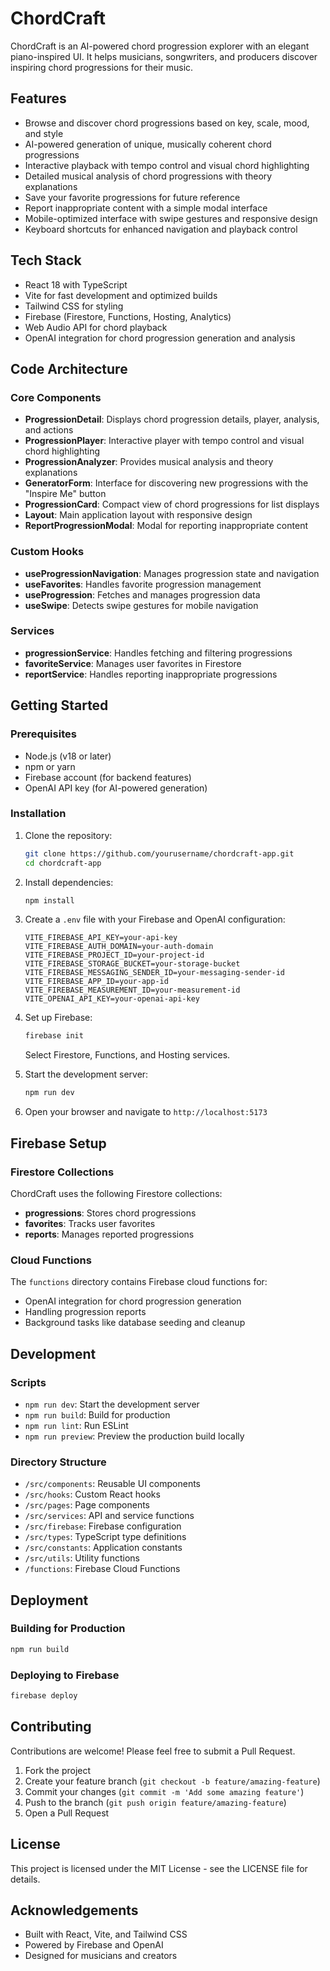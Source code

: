 # ChordCraft

ChordCraft is an AI-powered chord progression explorer with an elegant piano-inspired UI. It helps musicians, songwriters, and producers discover inspiring chord progressions for their music.

## Features

- Browse and discover chord progressions based on key, scale, mood, and style
- AI-powered generation of unique, musically coherent chord progressions
- Interactive playback with tempo control and visual chord highlighting
- Detailed musical analysis of chord progressions with theory explanations
- Save your favorite progressions for future reference
- Report inappropriate content with a simple modal interface
- Mobile-optimized interface with swipe gestures and responsive design
- Keyboard shortcuts for enhanced navigation and playback control

## Tech Stack

- React 18 with TypeScript
- Vite for fast development and optimized builds
- Tailwind CSS for styling
- Firebase (Firestore, Functions, Hosting, Analytics)
- Web Audio API for chord playback
- OpenAI integration for chord progression generation and analysis

## Code Architecture

### Core Components

- **ProgressionDetail**: Displays chord progression details, player, analysis, and actions
- **ProgressionPlayer**: Interactive player with tempo control and visual chord highlighting
- **ProgressionAnalyzer**: Provides musical analysis and theory explanations
- **GeneratorForm**: Interface for discovering new progressions with the "Inspire Me" button
- **ProgressionCard**: Compact view of chord progressions for list displays
- **Layout**: Main application layout with responsive design
- **ReportProgressionModal**: Modal for reporting inappropriate content

### Custom Hooks

- **useProgressionNavigation**: Manages progression state and navigation
- **useFavorites**: Handles favorite progression management
- **useProgression**: Fetches and manages progression data
- **useSwipe**: Detects swipe gestures for mobile navigation

### Services

- **progressionService**: Handles fetching and filtering progressions
- **favoriteService**: Manages user favorites in Firestore
- **reportService**: Handles reporting inappropriate progressions

## Getting Started

### Prerequisites

- Node.js (v18 or later)
- npm or yarn
- Firebase account (for backend features)
- OpenAI API key (for AI-powered generation)

### Installation

1. Clone the repository:

   ```bash
   git clone https://github.com/yourusername/chordcraft-app.git
   cd chordcraft-app
   ```

2. Install dependencies:

   ```bash
   npm install
   ```

3. Create a `.env` file with your Firebase and OpenAI configuration:

   ```env
   VITE_FIREBASE_API_KEY=your-api-key
   VITE_FIREBASE_AUTH_DOMAIN=your-auth-domain
   VITE_FIREBASE_PROJECT_ID=your-project-id
   VITE_FIREBASE_STORAGE_BUCKET=your-storage-bucket
   VITE_FIREBASE_MESSAGING_SENDER_ID=your-messaging-sender-id
   VITE_FIREBASE_APP_ID=your-app-id
   VITE_FIREBASE_MEASUREMENT_ID=your-measurement-id
   VITE_OPENAI_API_KEY=your-openai-api-key
   ```

4. Set up Firebase:
   
   ```bash
   firebase init
   ```
   
   Select Firestore, Functions, and Hosting services.

5. Start the development server:

   ```bash
   npm run dev
   ```

6. Open your browser and navigate to `http://localhost:5173`

## Firebase Setup

### Firestore Collections

ChordCraft uses the following Firestore collections:

- **progressions**: Stores chord progressions
- **favorites**: Tracks user favorites
- **reports**: Manages reported progressions

### Cloud Functions

The `functions` directory contains Firebase cloud functions for:

- OpenAI integration for chord progression generation
- Handling progression reports
- Background tasks like database seeding and cleanup

## Development

### Scripts

- `npm run dev`: Start the development server
- `npm run build`: Build for production
- `npm run lint`: Run ESLint
- `npm run preview`: Preview the production build locally

### Directory Structure

- `/src/components`: Reusable UI components
- `/src/hooks`: Custom React hooks
- `/src/pages`: Page components
- `/src/services`: API and service functions
- `/src/firebase`: Firebase configuration
- `/src/types`: TypeScript type definitions
- `/src/constants`: Application constants
- `/src/utils`: Utility functions
- `/functions`: Firebase Cloud Functions

## Deployment

### Building for Production

```bash
npm run build
```

### Deploying to Firebase

```bash
firebase deploy
```

## Contributing

Contributions are welcome! Please feel free to submit a Pull Request.

1. Fork the project
2. Create your feature branch (`git checkout -b feature/amazing-feature`)
3. Commit your changes (`git commit -m 'Add some amazing feature'`)
4. Push to the branch (`git push origin feature/amazing-feature`)
5. Open a Pull Request

## License

This project is licensed under the MIT License - see the LICENSE file for details.

## Acknowledgements

- Built with React, Vite, and Tailwind CSS
- Powered by Firebase and OpenAI
- Designed for musicians and creators
